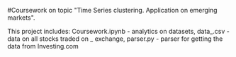 #Coursework on topic "Time Series clustering. Application on emerging markets".

This project includes:
Coursework.ipynb - analytics on datasets,
data_.csv - data on all stocks traded on _ exchange,
parser.py - parser for getting the data from Investing.com
